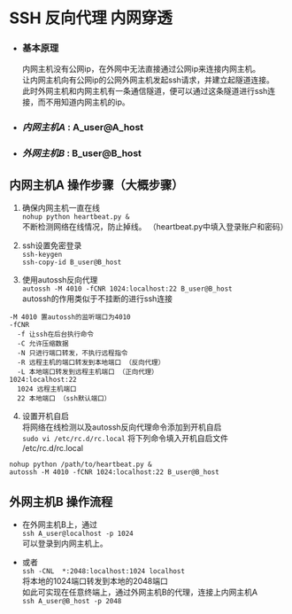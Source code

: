 # SSH 反向代理 内网穿透 

- ### 基本原理  
  内网主机没有公网ip，在外网中无法直接通过公网ip来连接内网主机。  
  让内网主机向有公网ip的公网外网主机发起ssh请求，并建立起隧道连接。  
  此时外网主机和内网主机有一条通信隧道，便可以通过这条隧道进行ssh连接，而不用知道内网主机的ip。  

- ### *内网主机A* : A_user@A_host  
- ### *外网主机B* : B_user@B_host


## 内网主机A 操作步骤（大概步骤）

1. 确保内网主机一直在线  
  `nohup python heartbeat.py &`  
  不断检测网络在线情况，防止掉线。 （heartbeat.py中填入登录账户和密码）

2. ssh设置免密登录   
  `ssh-keygen`  
  `ssh-copy-id B_user@B_host`  

3. 使用autossh反向代理   
  `autossh -M 4010 -fCNR 1024:localhost:22 B_user@B_host`  
  autossh的作用类似于不挂断的进行ssh连接   
  ```
  -M 4010 置autossh的监听端口为4010  
  -fCNR  
    -f 让ssh在后台执行命令  
    -C 允许压缩数据  
    -N 只进行端口转发，不执行远程指令  
    -R 远程主机的端口转发到本地端口 （反向代理）  
    -L 本地端口转发到远程主机端口 （正向代理）  
  1024:localhost:22  
    1024 远程主机端口  
    22 本地端口 （ssh默认端口） 
  ```


4. 设置开机自启  
  将网络在线检测以及autossh反向代理命令添加到开机自启   
  `sudo vi /etc/rc.d/rc.local`
  将下列命令填入开机自启文件 /etc/rc.d/rc.local    
  ```
  nohup python /path/to/heartbeat.py &
  autossh -M 4010 -fCNR 1024:localhost:22 B_user@B_host
  ```   

## 外网主机B 操作流程 

- 在外网主机B上，通过  
  `ssh A_user@localhost -p 1024`  
  可以登录到内网主机上。  

-  或者  
  `ssh -CNL  *:2048:localhost:1024 localhost`  
  将本地的1024端口转发到本地的2048端口  
  如此可实现在任意终端上，通过外网主机B的代理，连接上内网主机A  
  `ssh A_user@B_host -p 2048`  
